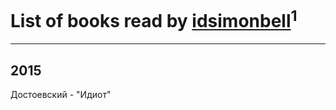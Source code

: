 # List of books read by [idsimonbell](http://vk.com/id380554090)<sup>1</sup>
---

## 2015

Достоевский - "Идиот"



